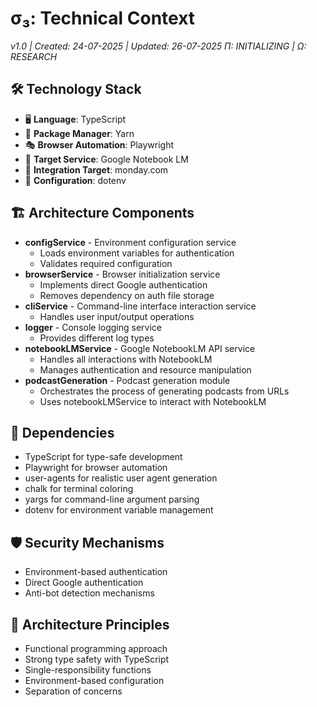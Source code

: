 # σ₃: Technical Context

_v1.0 | Created: 24-07-2025 | Updated: 26-07-2025_
_Π: INITIALIZING | Ω: RESEARCH_

## 🛠️ Technology Stack

- 🖥️ **Language**: TypeScript
- 🧰 **Package Manager**: Yarn
- 🎭 **Browser Automation**: Playwright
- 📓 **Target Service**: Google Notebook LM
- 🔄 **Integration Target**: monday.com
- 🔐 **Configuration**: dotenv

## 🏗️ Architecture Components

- **configService** - Environment configuration service
  - Loads environment variables for authentication
  - Validates required configuration
- **browserService** - Browser initialization service
  - Implements direct Google authentication
  - Removes dependency on auth file storage
- **cliService** - Command-line interface interaction service
  - Handles user input/output operations
- **logger** - Console logging service
  - Provides different log types
- **notebookLMService** - Google NotebookLM API service
  - Handles all interactions with NotebookLM
  - Manages authentication and resource manipulation
- **podcastGeneration** - Podcast generation module
  - Orchestrates the process of generating podcasts from URLs
  - Uses notebookLMService to interact with NotebookLM

## 🔌 Dependencies

- TypeScript for type-safe development
- Playwright for browser automation
- user-agents for realistic user agent generation
- chalk for terminal coloring
- yargs for command-line argument parsing
- dotenv for environment variable management

## 🛡️ Security Mechanisms

- Environment-based authentication
- Direct Google authentication
- Anti-bot detection mechanisms

## 🧠 Architecture Principles

- Functional programming approach
- Strong type safety with TypeScript
- Single-responsibility functions
- Environment-based configuration
- Separation of concerns
